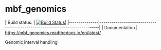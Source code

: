 # mbf_genomics

| Build status: | [![Build
Status](https://travis-ci.com/TyberiusPrime/mbf_genomics.svg?branch=master)](https://travis-ci.com/TyberiusPrime/mbf_genomics)|
|---------------|-----------------------------------------------------------------------------|
| Documentation | https://mbf_genomics.readthedocs.io/en/latest/

Genomic interval handling

